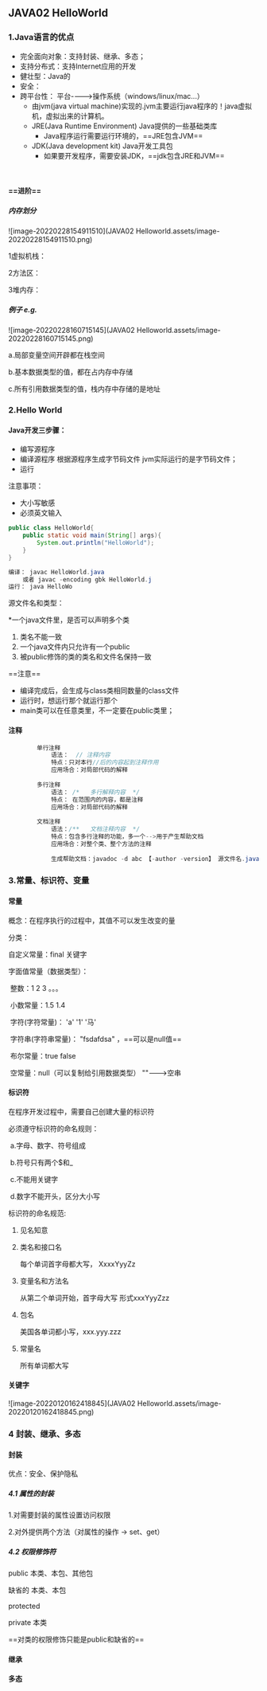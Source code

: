 ## JAVA02 HelloWorld

### 1.Java语言的优点

- 完全面向对象：支持封装、继承、多态；
- 支持分布式：支持Internet应用的开发
- 健壮型：Java的
- 安全：
- 跨平台性： 平台---->操作系统（windows/linux/mac...）
  - 由jvm(java virtual machine)实现的.jvm主要运行java程序的！java虚拟机，虚拟出来的计算机。
  - JRE(Java Runtime Environment) Java提供的一些基础类库
    - Java程序运行需要运行环境的，==JRE包含JVM==
  - JDK(Java development kit) Java开发工具包
    - 如果要开发程序，需要安装JDK，==jdk包含JRE和JVM==

​		

#### ==进阶==

##### 内存划分

![image-20220228154911510](JAVA02 Helloworld.assets/image-20220228154911510.png)

1虚拟机栈：

2方法区：

3堆内存：



##### 例子 e.g.

![image-20220228160715145](JAVA02 Helloworld.assets/image-20220228160715145.png)



a.局部变量空间开辟都在栈空间

b.基本数据类型的值，都在占内存中存储

c.所有引用数据类型的值，栈内存中存储的是地址







### 2.Hello World

#### Java开发三步骤：

- 编写源程序
- 编译源程序 根据源程序生成字节码文件 jvm实际运行的是字节码文件；
- 运行



注意事项：

- 大小写敏感
- 必须英文输入

```java
public class HelloWorld{
	public static void main(String[] args){
		System.out.println("HelloWorld");
	}
}

编译： javac HelloWorld.java
    或者 javac -encoding gbk HelloWorld.j
运行： java HelloWo
```



源文件名和类型：

*一个java文件里，是否可以声明多个类

1. 类名不能一致
2. 一个java文件内只允许有一个public
3. 被public修饰的类的类名和文件名保持一致

==注意==

* 编译完成后，会生成与class类相同数量的class文件
* 运行时，想运行那个就运行那个
* main类可以在任意类里，不一定要在public类里；



#### 注释

```java
		单行注释
			语法：  // 注释内容
			特点：只对本行//后的内容起到注释作用
			应用场合：对局部代码的解释
			
		多行注释
			语法： /*   多行解释内容  */
			特点： 在范围内的内容，都是注释
			应用场合：对局部代码的解释
			
		文档注释
			语法：/**   文档注释内容  */
			特点：包含多行注释的功能，多一个-->用于产生帮助文档
			应用场合：对整个类、整个方法的注释
            
			生成帮助文档：javadoc -d abc 【-author -version】 源文件名.java
```



### 3.常量、标识符、变量



#### 常量

概念：在程序执行的过程中，其值不可以发生改变的量 

分类：

自定义常量：final 关键字

字面值常量（数据类型）：

​	整数：1 2 3 。。。

​	小数常量：1.5 1.4

​	字符(字符常量)： 'a'  '1'  '马'

​	字符串(字符串常量)： "fsdafdsa" ，==可以是null值==

​	布尔常量：true false

​	空常量：null（可以复制给引用数据类型）   ""--->空串



#### 标识符

在程序开发过程中，需要自己创建大量的标识符

必须遵守标识符的命名规则：

​	a.字母、数字、符号组成

​	b.符号只有两个$和_

​	c.不能用关键字

​	d.数字不能开头，区分大小写



标识符的命名规范:

1. 见名知意

2. 类名和接口名

   每个单词首字母都大写， XxxxYyyZz

3. 变量名和方法名

   从第二个单词开始，首字母大写 形式xxxYyyZzz

4. 包名

   美国各单词都小写，xxx.yyy.zzz

5. 常量名

   所有单词都大写

#### 关键字

![image-20220120162418845](JAVA02 Helloworld.assets/image-20220120162418845.png)





### 4 封装、继承、多态

#### 封装

优点：安全、保护隐私

##### 4.1 属性的封装

1.对需要封装的属性设置访问权限

2.对外提供两个方法（对属性的操作 -> set、get）



##### 4.2 权限修饰符

public              本类、本包、其他包

缺省的               本类、本包

protected           

private             本类

==对类的权限修饰只能是public和缺省的==





#### 继承



#### 多态
